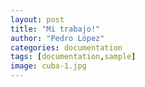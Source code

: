```yaml
---
layout: post
title: "Mi trabajo!"
author: "Pedro López"
categories: documentation
tags: [documentation,sample]
image: cuba-1.jpg
---
```



